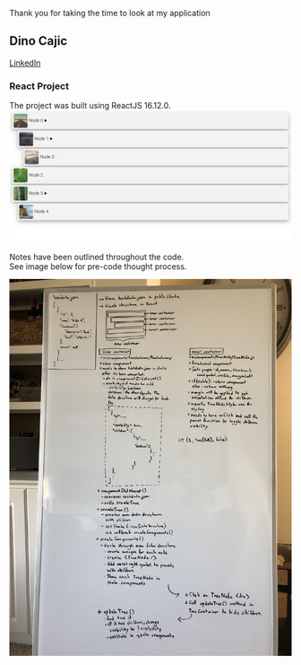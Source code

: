Thank you for taking the time to look at my application

## Dino Cajic

[LinkedIn](https://linkedin.com/in/dinocajic) <br />

### React Project
The project was built using ReactJS 16.12.0.<br />
![Project Screen Shot](https://github.com/dinocajic/recruiting-front-end/blob/dino-cajic/screenshot.png?raw=true)<br />

Notes have been outlined throughout the code.<br />
See image below for pre-code thought process.<br />

![Dino Cajic Pre Code Thought Process](https://github.com/dinocajic/recruiting-front-end/blob/dino-cajic/pre-code.jpg?raw=true)
